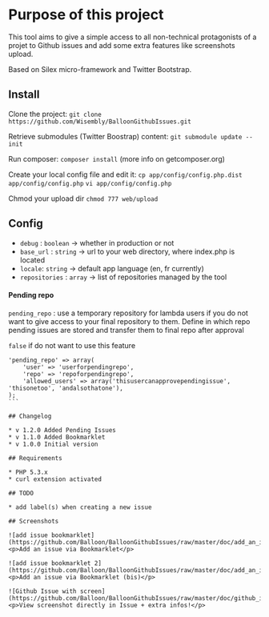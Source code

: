 # Purpose of this project

This tool aims to give a simple access to all non-technical protagonists of a projet to Github issues and add some extra features like screenshots upload.

Based on Silex micro-framework and Twitter Bootstrap.

## Install

Clone the project:
`git clone https://github.com/Wisembly/BalloonGithubIssues.git`

Retrieve submodules (Twitter Boostrap) content:
`git submodule update --init`

Run composer:
`composer install`
(more info on getcomposer.org)

Create your local config file and edit it:
`cp app/config/config.php.dist app/config/config.php`
`vi app/config/config.php`

Chmod your upload dir
`chmod 777 web/upload`

## Config

* `debug` : `boolean` -> whether in production or not
* `base_url` : `string` -> url to your web directory, where index.php is located
* `locale`: `string` -> default app language (en, fr currently)
* `repositories` : `array` -> list of repositories managed by the tool

#### Pending repo
`pending_repo` : use a temporary repository for lambda users if you do not want to give access to your final repository to them. Define in which repo pending issues are stored and transfer them to final repo after approval

`false` if do not want to use this feature

````
'pending_repo' => array(
    'user' => 'userforpendingrepo',
    'repo' => 'repoforpendingrepo',
    'allowed_users' => array('thisusercanapprovependingissue', 'thisonetoo', 'andalsothatone'),
);
```

## Changelog

* v 1.2.0 Added Pending Issues
* v 1.1.0 Added Bookmarklet
* v 1.0.0 Initial version

## Requirements

* PHP 5.3.x
* curl extension activated

## TODO

* add label(s) when creating a new issue

## Screenshots

![add issue bookmarklet](https://github.com/Balloon/BalloonGithubIssues/raw/master/doc/add_an_issue.png)
<p>Add an issue via Bookmarklet</p>

![add issue bookmarklet 2](https://github.com/Balloon/BalloonGithubIssues/raw/master/doc/add_an_issue_2.png)
<p>Add an issue via Bookmarklet (bis)</p>

![Github Issue with screen](https://github.com/Balloon/BalloonGithubIssues/raw/master/doc/github_issue.png)
<p>View screenshot directly in Issue + extra infos!</p>